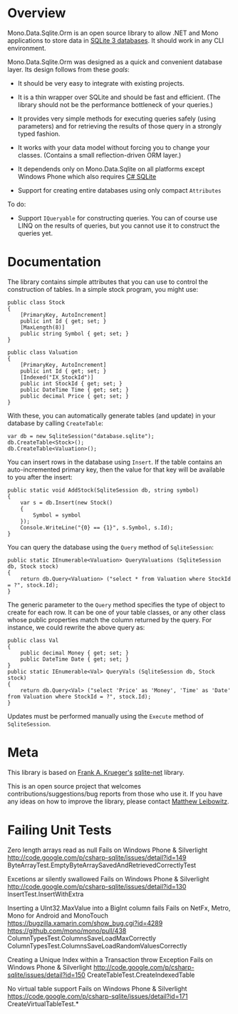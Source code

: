 
Overview
===

Mono.Data.Sqlite.Orm is an open source library to allow .NET and Mono applications to store data in [SQLite 3 databases](http://www.sqlite.org). It should work in any CLI environment.

Mono.Data.Sqlite.Orm was designed as a quick and convenient database layer. Its design follows from these *goals*:

* It should be very easy to integrate with existing projects.
  
* It is a thin wrapper over SQLite and should be fast and efficient. (The library should not be the performance bottleneck of your queries.)
  
* It provides very simple methods for executing queries safely (using parameters) and for retrieving the results of those query in a strongly typed fashion.
  
* It works with your data model without forcing you to change your classes. (Contains a small reflection-driven ORM layer.)
  
* It dependends only on Mono.Data.Sqlite on all platforms except Windows Phone which also requires [C# SQLite](http://code.google.com/p/csharp-sqlite)

* Support for creating entire databases using only compact `Attributes`

To do:

* Support `IQueryable` for constructing queries. You can of course use LINQ on the results of queries, but you cannot use it to construct the queries yet.


Documentation
===

The library contains simple attributes that you can use to control the construction of tables. In a simple stock program, you might use:

    public class Stock
    {
    	[PrimaryKey, AutoIncrement]
    	public int Id { get; set; }
    	[MaxLength(8)]
    	public string Symbol { get; set; }
    }

    public class Valuation
    {
    	[PrimaryKey, AutoIncrement]
    	public int Id { get; set; }
    	[Indexed("IX_StockId")]
    	public int StockId { get; set; }
    	public DateTime Time { get; set; }
    	public decimal Price { get; set; }
    }

With these, you can automatically generate tables (and update) in your database by calling `CreateTable`:

    var db = new SqliteSession("database.sqlite");
    db.CreateTable<Stock>();
    db.CreateTable<Valuation>();

You can insert rows in the database using `Insert`. If the table contains an auto-incremented primary key, then the value for that key will be available to you after the insert:

    public static void AddStock(SqliteSession db, string symbol) 
	{
    	var s = db.Insert(new Stock() 
		{
			Symbol = symbol
    	});
    	Console.WriteLine("{0} == {1}", s.Symbol, s.Id);
    }

You can query the database using the `Query` method of `SqliteSession`:

    public static IEnumerable<Valuation> QueryValuations (SqliteSession db, Stock stock)
    {
    	return db.Query<Valuation> ("select * from Valuation where StockId = ?", stock.Id);
    }

The generic parameter to the `Query` method specifies the type of object to create for each row. It can be one of your table classes, or any other class whose public properties match the column returned by the query. For instance, we could rewrite the above query as:

    public class Val 
	{
    	public decimal Money { get; set; }
    	public DateTime Date { get; set; }
    }
    public static IEnumerable<Val> QueryVals (SqliteSession db, Stock stock)
    {
    	return db.Query<Val> ("select 'Price' as 'Money', 'Time' as 'Date' from Valuation where StockId = ?", stock.Id);
    }

Updates must be performed manually using the `Execute` method of `SqliteSession`.

Meta
===

This library is based on [Frank A. Krueger's](mailto:fak@praeclarum.org) [sqlite-net](https://github.com/praeclarum/sqlite-net) library.

This is an open source project that welcomes contributions/suggestions/bug reports from those who use it. If you have any ideas on how to improve the library, please contact [Matthew Leibowitz](mailto:mattleibowmail@gmail.com).

 
# Failing Unit Tests

Zero length arrays read as null
Fails on Windows Phone & Silverlight
http://code.google.com/p/csharp-sqlite/issues/detail?id=149
ByteArrayTest.EmptyByteArraySavedAndRetrievedCorrectlyTest

Excetions ar silently swallowed
Fails on Windows Phone & Silverlight
http://code.google.com/p/csharp-sqlite/issues/detail?id=130
InsertTest.InsertWithExtra

Inserting a UInt32.MaxValue into a BigInt column fails
Fails on NetFx, Metro, Mono for Android and MonoTouch
https://bugzilla.xamarin.com/show_bug.cgi?id=4289
https://github.com/mono/mono/pull/438
ColumnTypesTest.ColumnsSaveLoadMaxCorrectly
ColumnTypesTest.ColumnsSaveLoadRandomValuesCorrectly

Creating a Unique Index within a Transaction throw Exception
Fails on Windows Phone & Silverlight
http://code.google.com/p/csharp-sqlite/issues/detail?id=150
CreateTableTest.CreateIndexedTable

No virtual table support 
Fails on Windows Phone & Silverlight
https://code.google.com/p/csharp-sqlite/issues/detail?id=171
CreateVirtualTableTest.*
